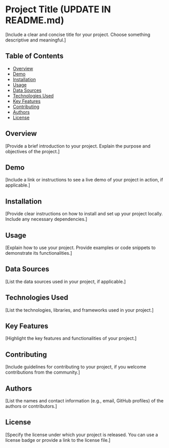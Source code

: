 # Project Title (UPDATE IN README.md)

[Include a clear and concise title for your project. Choose something descriptive and meaningful.]

## Table of Contents

- [Overview](#overview)
- [Demo](#demo)
- [Installation](#installation)
- [Usage](#usage)
- [Data Sources](#data-sources)
- [Technologies Used](#technologies-used)
- [Key Features](#key-features)
- [Contributing](#contributing)
- [Authors](#authors)
- [License](#license)

## Overview

[Provide a brief introduction to your project. Explain the purpose and objectives of the project.]

## Demo

[Include a link or instructions to see a live demo of your project in action, if applicable.]

## Installation

[Provide clear instructions on how to install and set up your project locally. Include any necessary dependencies.]

## Usage

[Explain how to use your project. Provide examples or code snippets to demonstrate its functionalities.]

## Data Sources

[List the data sources used in your project, if applicable.]

## Technologies Used

[List the technologies, libraries, and frameworks used in your project.]

## Key Features

[Highlight the key features and functionalities of your project.]

## Contributing

[Include guidelines for contributing to your project, if you welcome contributions from the community.]

## Authors

[List the names and contact information (e.g., email, GitHub profiles) of the authors or contributors.]

## License

[Specify the license under which your project is released. You can use a license badge or provide a link to the license file.]

